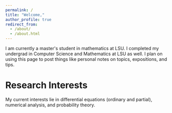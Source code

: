 ```yaml
---
permalink: /
title: "Welcome,"
author_profile: true
redirect_from: 
  - /about/
  - /about.html
---
```

I am currently a master's student in mathematics at LSU. I completed my undergrad in Computer Science and Mathematics at LSU as well. I plan on using this page to post things like personal notes on topics, expositions, and tips.

Research Interests
======
My current interests lie in differential equations (ordinary and partial), numerical analysis, and probability theory. 
